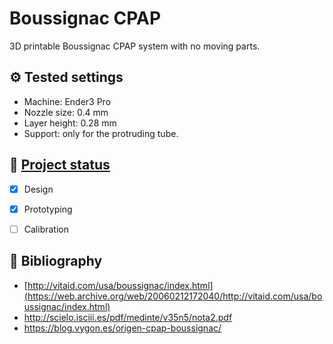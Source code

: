 # Boussignac CPAP
3D printable Boussignac CPAP system with no moving parts.

## :gear: Tested settings
* Machine: Ender3 Pro
* Nozzle size: 0.4 mm
* Layer height: 0.28 mm
* Support: only for the protruding tube.

## :vertical_traffic_light: [Project status](https://github.com/0x2b3bfa0/boussignac-cpap/projects/1)
* [x] Design
* [x] Prototyping
* [ ] Calibration


## :book: Bibliography
* [http://vitaid.com/usa/boussignac/index.html](https://web.archive.org/web/20060212172040/http://vitaid.com/usa/boussignac/index.html)
* http://scielo.isciii.es/pdf/medinte/v35n5/nota2.pdf
* https://blog.vygon.es/origen-cpap-boussignac/
